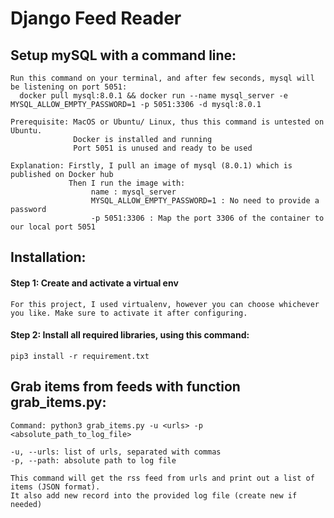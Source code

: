 # Django Feed Reader

## Setup mySQL with a command line:
    Run this command on your terminal, and after few seconds, mysql will be listening on port 5051:
      docker pull mysql:8.0.1 && docker run --name mysql_server -e MYSQL_ALLOW_EMPTY_PASSWORD=1 -p 5051:3306 -d mysql:8.0.1

    Prerequisite: MacOS or Ubuntu/ Linux, thus this command is untested on Ubuntu.
                  Docker is installed and running
                  Port 5051 is unused and ready to be used

    Explanation: Firstly, I pull an image of mysql (8.0.1) which is published on Docker hub
                 Then I run the image with:
                      name : mysql_server
                      MYSQL_ALLOW_EMPTY_PASSWORD=1 : No need to provide a password
                      -p 5051:3306 : Map the port 3306 of the container to our local port 5051
## Installation:

#### Step 1: Create and activate a virtual env
    For this project, I used virtualenv, however you can choose whichever you like. Make sure to activate it after configuring.
#### Step 2: Install all required libraries, using this command:
    pip3 install -r requirement.txt

## Grab items from feeds with function grab_items.py:
    Command: python3 grab_items.py -u <urls> -p <absolute_path_to_log_file>

    -u, --urls: list of urls, separated with commas
    -p, --path: absolute path to log file

    This command will get the rss feed from urls and print out a list of items (JSON format).
    It also add new record into the provided log file (create new if needed)
